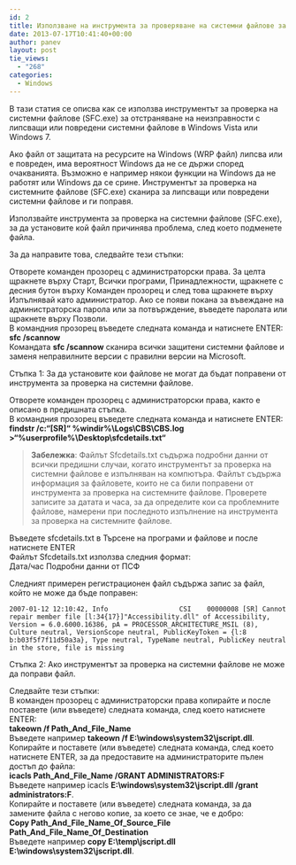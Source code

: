 ```yaml
---
id: 2
title: Използване на инструмента за проверяване на системни файлове за отстраняване на неизправности с липсващи или повредени файлове в Windows Vista или Windows 7
date: 2013-07-17T10:41:40+00:00
author: panev
layout: post
tie_views:
  - "268"
categories:
  - Windows
---
```

В тази статия се описва как се използва инструментът за проверка на системни файлове (SFC.exe) за отстраняване на неизправности с липсващи или повредени системни файлове в Windows Vista или Windows 7. 

Ако файл от защитата на ресурсите на Windows (WRP файл) липсва или е повреден, има вероятност Windows да не се държи според очакванията. Възможно е например някои функции на Windows да не работят или Windows да се срине. Инструментът за проверка на системните файлове (SFC.exe) сканира за липсващи или повредени системни файлове и ги поправя.  
<!--more-->

  
Използвайте инструмента за проверка на системни файлове (SFC.exe), за да установите кой файл причинява проблема, след което подменете файла.

За да направите това, следвайте тези стъпки:

Отворете команден прозорец с администраторски права. За целта щракнете върху Старт, Всички програми, Принадлежности, щракнете с десния бутон върху Команден прозорец и след това щракнете върху Изпълнявай като администратор. Ако се появи покана за въвеждане на администраторска парола или за потвърждение, въведете паролата или щракнете върху Позволи.  
В командния прозорец въведете следната команда и натиснете ENTER:  
**sfc /scannow**  
Командата **sfc /scannow** сканира всички защитени системни файлове и заменя неправилните версии с правилни версии на Microsoft.

Стъпка 1: За да установите кои файлове не могат да бъдат поправени от инструмента за проверка на системни файлове.

Отворете команден прозорец с администраторски права, както е описано в предишната стъпка.  
В командния прозорец въведете следната команда и натиснете ENTER:  
**findstr /c:&#8220;[SR]&#8220; %windir%\Logs\CBS\CBS.log >&#8220;%userprofile%\Desktop\sfcdetails.txt&#8220;**

> **Забележка**: Файлът Sfcdetails.txt съдържа подробни данни от всички предишни случаи, когато инструментът за проверка на системни файлове е изпълняван на компютъра. Файлът съдържа информация за файловете, които не са били поправени от инструмента за проверка на системните файлове. Проверете записите за датата и часа, за да определите кои са проблемните файлове, намерени при последното изпълнение на инструмента за проверка на системните файлове.

Въведете sfcdetails.txt в Търсене на програми и файлове и после натиснете ENTER  
Файлът Sfcdetails.txt използва следния формат:  
Дата/час Подробни данни от ПСФ

Следният примерен регистрационен файл съдържа запис за файл, който не може да бъде поправен:

`2007-01-12 12:10:42, Info                  CSI    00000008 [SR] Cannot repair member file [l:34{17}]"Accessibility.dll" of Accessibility, Version = 6.0.6000.16386, pA = PROCESSOR_ARCHITECTURE_MSIL (8), Culture neutral, VersionScope neutral, PublicKeyToken = {l:8 b:b03f5f7f11d50a3a}, Type neutral, TypeName neutral, PublicKey neutral in the store, file is missing`

Стъпка 2: Ако инструментът за проверка на системни файлове не може да поправи файл.

Следвайте тези стъпки:  
В команден прозорец с администраторски права копирайте и после поставете (или въведете) следната команда, след което натиснете ENTER:  
**takeown /f Path\_And\_File_Name**  
Въведете например **takeown /f E:\windows\system32\jscript.dll**.  
Копирайте и поставете (или въведете) следната команда, след което натиснете ENTER, за да предоставите на администраторите пълен достъп до файла:  
**icacls Path\_And\_File_Name /GRANT ADMINISTRATORS:F**  
Въведете например icacls **E:\windows\system32\jscript.dll /grant administrators:F**.  
Копирайте и поставете (или въведете) следната команда, за да замените файла с негово копие, за което се знае, че е добро:  
**Copy Path\_And\_File\_Name\_Of\_Source\_File Path\_And\_File\_Name\_Of_Destination**  
Въведете например **copy E:\temp\jscript.dll E:\windows\system32\jscript.dll**.